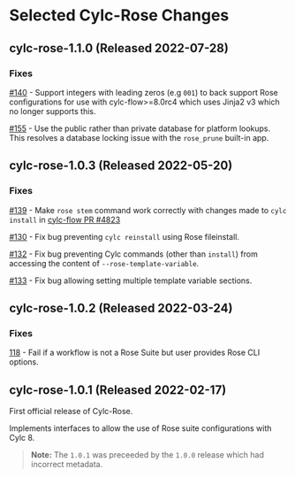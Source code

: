 # Selected Cylc-Rose Changes

<!-- The topmost release date is automatically updated by GitHub Actions. When
creating a new release entry be sure to copy & paste the span tag with the
`actions:bind` attribute, which is used by a regex to find the text to be
updated. Only the first match gets replaced, so it's fine to leave the old
ones in. -->
## __cylc-rose-1.1.0 (<span actions:bind='release-date'>Released 2022-07-28</span>)__

### Fixes

[#140](https://github.com/cylc/cylc-rose/pull/140) -
Support integers with leading zeros (e.g `001`) to back support Rose
configurations for use with cylc-flow>=8.0rc4 which uses Jinja2 v3 which
no longer supports this.

[#155](https://github.com/cylc/cylc-rose/pull/155) -
Use the public rather than private database for platform lookups. This resolves
a database locking issue with the `rose_prune` built-in app.

## __cylc-rose-1.0.3 (<span actions:bind='release-date'>Released 2022-05-20</span>)__

### Fixes

[#139](https://github.com/cylc/cylc-rose/pull/139) - Make `rose stem` command
work correctly with changes made to `cylc install` in
[cylc-flow PR #4823](https://github.com/cylc/cylc-flow/pull/4823)

[#130](https://github.com/cylc/cylc-rose/pull/130) - Fix bug preventing
``cylc reinstall`` using Rose fileinstall.

[#132](https://github.com/cylc/cylc-rose/pull/132) - Fix bug preventing
Cylc commands (other than `install`) from accessing the content of
`--rose-template-variable`.

[#133](https://github.com/cylc/cylc-rose/pull/133) - Fix bug allowing setting
multiple template variable sections.

## __cylc-rose-1.0.2 (<span actions:bind='release-date'>Released 2022-03-24</span>)__

### Fixes

[118](https://github.com/cylc/cylc-rose/pull/118) - Fail if
a workflow is not a Rose Suite but user provides Rose CLI options.

## __cylc-rose-1.0.1 (Released 2022-02-17)__

First official release of Cylc-Rose.

Implements interfaces to allow the use of Rose suite configurations with
Cylc 8.

> **Note:**
> The `1.0.1` was preceeded by the `1.0.0` release which had incorrect metadata.
